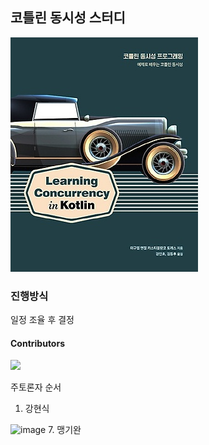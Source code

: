 ## 코틀린 동시성 스터디

![Cover](assets/cover.jpeg)

### 진행방식

일정 조율 후 결정

#### Contributors

<a href="https://github.com/SoHotStudy/Learning-Concurrency-In-Kotlin/graphs/contributors">
  <img src="https://contributors-img.web.app/image?repo=SoHotStudy/Learning-Concurrency-In-Kotlin" />
</a>

주토론자 순서
1. 강현식
<img width="128" alt="image" src="https://user-images.githubusercontent.com/5905201/153341253-c99b5d2c-0d4d-42ab-85d1-b9e3907205ce.png">
7. 맹기완
